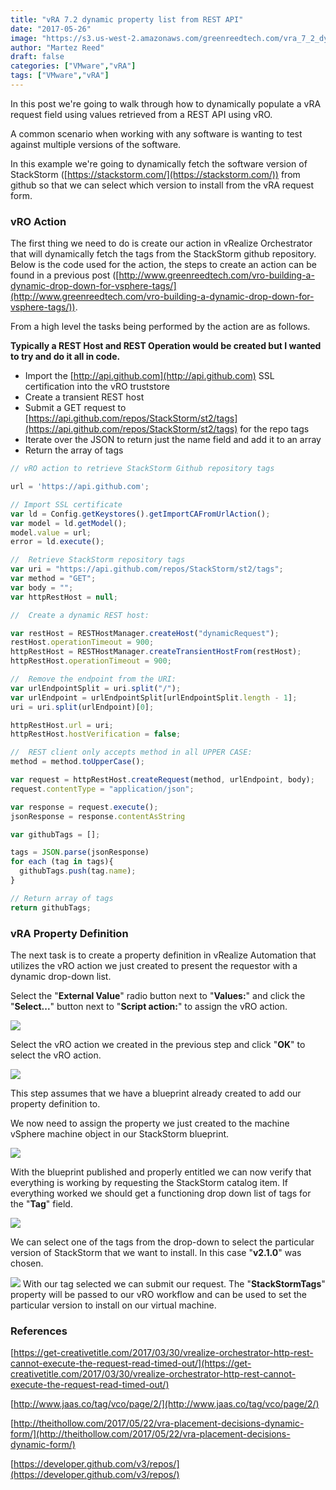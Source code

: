 ```yaml
---
title: "vRA 7.2 dynamic property list from REST API"
date: "2017-05-26"
image: "https://s3.us-west-2.amazonaws.com/greenreedtech.com/vra_7_2_dynamic_property_list_from_rest_api/vRA_Dynamic_Properties_4.png"
author: "Martez Reed"
draft: false
categories: ["VMware","vRA"]
tags: ["VMware","vRA"]
---
```


In this post we're going to walk through how to dynamically populate a vRA request field using values retrieved from a REST API using vRO.

A common scenario when working with any software is wanting to test against multiple versions of the software.

In this example we're going to dynamically fetch the software version of StackStorm ([https://stackstorm.com/](https://stackstorm.com/)) from github so that we can select which version to install from the vRA request form.

### vRO Action

The first thing we need to do is create our action in vRealize Orchestrator that will dynamically fetch the tags from the StackStorm github repository. Below is the code used for the action, the steps to create an action can be found in a previous post ([http://www.greenreedtech.com/vro-building-a-dynamic-drop-down-for-vsphere-tags/](http://www.greenreedtech.com/vro-building-a-dynamic-drop-down-for-vsphere-tags/)).

From a high level the tasks being performed by the action are as follows.

**Typically a REST Host and REST Operation would be created but I wanted to try and do it all in code.**

- Import the [http://api.github.com](http://api.github.com) SSL certification into the vRO truststore
- Create a transient REST host
- Submit a GET request to [https://api.github.com/repos/StackStorm/st2/tags](https://api.github.com/repos/StackStorm/st2/tags) for the repo tags
- Iterate over the JSON to return just the name field and add it to an array
- Return the array of tags

```javascript
// vRO action to retrieve StackStorm Github repository tags

url = 'https://api.github.com';

// Import SSL certificate
var ld = Config.getKeystores().getImportCAFromUrlAction();  
var model = ld.getModel();  
model.value = url;  
error = ld.execute();

//  Retrieve StackStorm repository tags
var uri = "https://api.github.com/repos/StackStorm/st2/tags";  
var method = "GET";  
var body = "";  
var httpRestHost = null;

//  Create a dynamic REST host:

var restHost = RESTHostManager.createHost("dynamicRequest");  
restHost.operationTimeout = 900;  
httpRestHost = RESTHostManager.createTransientHostFrom(restHost);  
httpRestHost.operationTimeout = 900;

//  Remove the endpoint from the URI:
var urlEndpointSplit = uri.split("/");  
var urlEndpoint = urlEndpointSplit[urlEndpointSplit.length - 1];  
uri = uri.split(urlEndpoint)[0];

httpRestHost.url = uri;  
httpRestHost.hostVerification = false;

//  REST client only accepts method in all UPPER CASE:
method = method.toUpperCase();

var request = httpRestHost.createRequest(method, urlEndpoint, body);  
request.contentType = "application/json";

var response = request.execute();  
jsonResponse = response.contentAsString

var githubTags = [];

tags = JSON.parse(jsonResponse)  
for each (tag in tags){  
  githubTags.push(tag.name);
}

// Return array of tags
return githubTags;  
```

 ### vRA Property Definition

The next task is to create a property definition in vRealize Automation that utilizes the vRO action we just created to present the requestor with a dynamic drop-down list.

Select the "**External Value**" radio button next to "**Values:**" and click the "**Select...**" button next to "**Script action:**" to assign the vRO action.

![](https://s3.us-west-2.amazonaws.com/greenreedtech.com/vra_7_2_dynamic_property_list_from_rest_api/vRA_Dynamic_Properties_1-1.png)

Select the vRO action we created in the previous step and click "**OK**" to select the vRO action.

![](https://s3.us-west-2.amazonaws.com/greenreedtech.com/vra_7_2_dynamic_property_list_from_rest_api/vRA_Dynamic_Properties_2.png)

This step assumes that we have a blueprint already created to add our property definition to.

We now need to assign the property we just created to the machine vSphere machine object in our StackStorm blueprint.

![](https://s3.us-west-2.amazonaws.com/greenreedtech.com/vra_7_2_dynamic_property_list_from_rest_api/vRA_Dynamic_Properties_3-1.png)

With the blueprint published and properly entitled we can now verify that everything is working by requesting the StackStorm catalog item. If everything worked we should get a functioning drop down list of tags for the "**Tag**" field.

![](https://s3.us-west-2.amazonaws.com/greenreedtech.com/vra_7_2_dynamic_property_list_from_rest_api/vRA_Dynamic_Properties_4.png)

We can select one of the tags from the drop-down to select the particular version of StackStorm that we want to install. In this case "**v2.1.0**" was chosen.

![](https://s3.us-west-2.amazonaws.com/greenreedtech.com/vra_7_2_dynamic_property_list_from_rest_api/vRA_Dynamic_Properties_5.png) With our tag selected we can submit our request. The "**StackStormTags**" property will be passed to our vRO workflow and can be used to set the particular version to install on our virtual machine.

 ### References

[https://get-creativetitle.com/2017/03/30/vrealize-orchestrator-http-rest-cannot-execute-the-request-read-timed-out/](https://get-creativetitle.com/2017/03/30/vrealize-orchestrator-http-rest-cannot-execute-the-request-read-timed-out/)

[http://www.jaas.co/tag/vco/page/2/](http://www.jaas.co/tag/vco/page/2/)

[http://theithollow.com/2017/05/22/vra-placement-decisions-dynamic-form/](http://theithollow.com/2017/05/22/vra-placement-decisions-dynamic-form/)

[https://developer.github.com/v3/repos/](https://developer.github.com/v3/repos/)
